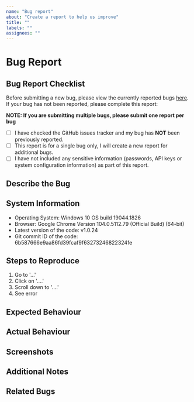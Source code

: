 ```yaml
---
name: "Bug report"
about: "Create a report to help us improve"
title: ""
labels: ""
assignees: ""
---
```


# Bug Report

## Bug Report Checklist

Before submitting a new bug, please view the currently reported bugs [here](https://github.com/BluCloudEngineer/UWA-Workflows-in-GitHub-2023/issues). If your bug has not been reported, please complete this report:

**NOTE: If you are submitting multiple bugs, please submit one report per bug**

* [ ] I have checked the GitHub issues tracker and my bug has **NOT** been previously reported.
* [ ] This report is for a single bug only, I will create a new report for additional bugs.
* [ ] I have not included any sensitive information (passwords, API keys or system configuration information) as part of this report.

## Describe the Bug

<!-- Please provide an overview of the bug you encountered -->

## System Information

<!-- Please include as much information as you can of the device you were using when you encountered the bug -->

* Operating System: Windows 10 OS build 19044.1826
* Browser: Google Chrome Version 104.0.5112.79 (Official Build) (64-bit)
* Latest version of the code: v1.0.24
* Git commit ID of the code: 6b587666e9aa86fd39fcaf9f63273246822324fe

## Steps to Reproduce

<!-- Please provide the EXACT steps you performed to produce this bug -->

1. Go to '...'
2. Click on '....'
3. Scroll down to '....'
4. See error

## Expected Behaviour

<!-- Please tell us what you expected the application to do when you performed your steps -->

## Actual Behaviour

<!-- Please tell us what actually happened when you performed your steps -->

## Screenshots

<!-- If you have any screenshots, please add them here -->

## Additional Notes

<!-- If you have any other notes to add, please add them here -->

## Related Bugs

<!-- If this bug is related to other bug(s), please add them here

* # 1
* # 3

-->
